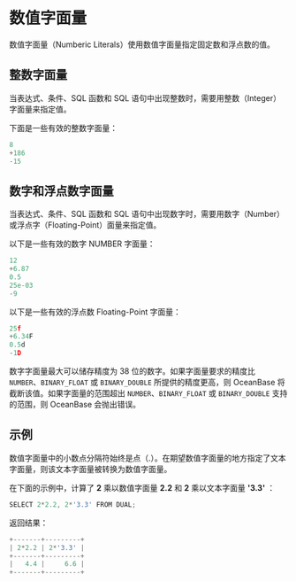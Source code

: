 数值字面量 
==========================



数值字面量（Numberic Literals）使用数值字面量指定固定数和浮点数的值。

整数字面量 
-----------------

当表达式、条件、SQL 函数和 SQL 语句中出现整数时，需要用整数（Integer）字面量来指定值。

下面是一些有效的整数字面量：

```javascript
8
+186
-15
```



数字和浮点数字面量 
---------------------

当表达式、条件、SQL 函数和 SQL 语句中出现数字时，需要用数字（Number）或浮点字（Floating-Point）面量来指定值。

以下是一些有效的数字 NUMBER 字面量：

```javascript
12
+6.87
0.5
25e-03
-9
```



以下是一些有效的浮点数 Floating-Point 字面量：

```javascript
25f
+6.34F
0.5d
-1D
```



数字字面量最大可以储存精度为 38 位的数字。如果字面量要求的精度比 `NUMBER`、`BINARY_FLOAT` 或 `BINARY_DOUBLE` 所提供的精度更高，则 OceanBase 将截断该值。如果字面量的范围超出 `NUMBER`、`BINARY_FLOAT` 或 `BINARY_DOUBLE` 支持的范围，则 OceanBase 会抛出错误。

示例 
--------------

数值字面量中的小数点分隔符始终是点（.）。在期望数值字面量的地方指定了文本字面量，则该文本字面量被转换为数值字面量。

在下面的示例中，计算了 **2** 乘以数值字面量 **2.2** 和 **2** 乘以文本字面量 **'3.3'** ：

```javascript
SELECT 2*2.2, 2*'3.3' FROM DUAL;
```



返回结果：

```javascript
+-------+---------+
| 2*2.2 | 2*'3.3' |
+-------+---------+
|   4.4 |     6.6 |
+-------+---------+
```




